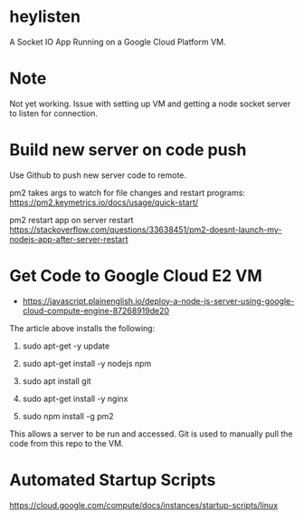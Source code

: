 # heylisten

A Socket IO App Running on a Google Cloud Platform VM.

# Note

Not yet working. Issue with setting up VM and getting a node socket server to listen for connection.

# Build new server on code push

Use Github to push new server code to remote.

pm2 takes args to watch for file changes and restart programs: https://pm2.keymetrics.io/docs/usage/quick-start/

pm2 restart app on server restart
https://stackoverflow.com/questions/33638451/pm2-doesnt-launch-my-nodejs-app-after-server-restart

# Get Code to Google Cloud E2 VM

- https://javascript.plainenglish.io/deploy-a-node-js-server-using-google-cloud-compute-engine-87268919de20

The article above installs the following:
 
1. sudo apt-get -y update

2. sudo apt-get install -y nodejs npm

3. sudo apt install git

4. sudo apt-get install -y nginx

5. sudo npm install -g pm2

This allows a server to be run and accessed. Git is used to manually pull the code from this repo to the VM. 

# Automated Startup Scripts

https://cloud.google.com/compute/docs/instances/startup-scripts/linux
